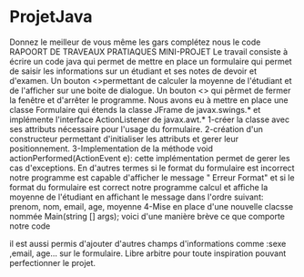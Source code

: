 # ProjetJava

Donnez le meilleur de vous même les gars complétez nous le code
RAPOORT DE TRAVEAUX PRATIAQUES MINI-PROJET
Le travail consiste à écrire un code java qui permet de mettre en place un formulaire qui permet de saisir les informations sur un étudiant et ses notes de devoir et d'examen. Un bouton <<Calculer la Moyenne>>permettant de calculer la moyenne de l'étudiant et de l'afficher sur une boite de dialogue. Un bouton <<Annuler>> qui pêrmet de fermer la fenêtre et d'arrêter le programme.
Nous avons eu à mettre en place une classe Formulaire qui étends la classe JFrame de javax.swings.* et implémente l'interface ActionListener de javax.awt.*
1-créer la classe avec ses attributs nécessaire pour l'usage du formulaire.
2-création d'un constructeur permettant d'initialiser les attributs et gerer leur positionnement.
3-Implementation de la méthode void actionPerformed(ActionEvent e): cette implémentation permet de gerer les cas d'exceptions. En d'autres termes si le format du formulaire est incorrect notre programme est capable d'afficher le message " Erreur Format" et si le format du formulaire est correct notre programme calcul et affiche la moyenne de l'étudiant en affichant le message dans l'ordre suivant: prenom, nom, email, age, moyenne
4-Mise en place d'une nouvelle clacsse nommée Main(string [] args);
voici d'une manière brève ce que comporte notre code


il est aussi permis d'ajouter d'autres champs d'informations comme :sexe ,email, age... sur le formulaire. Libre arbitre pour toute inspiration pouvant perfectionner le projet.  
